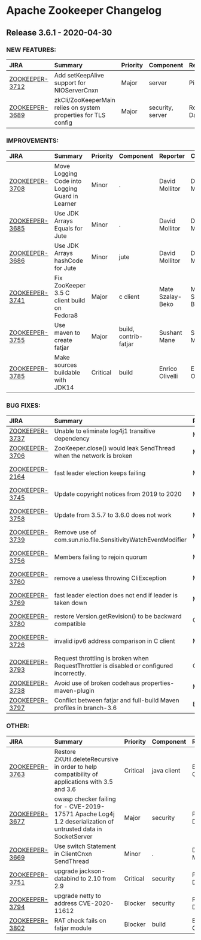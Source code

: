 
<!---
# Licensed to the Apache Software Foundation (ASF) under one
# or more contributor license agreements.  See the NOTICE file
# distributed with this work for additional information
# regarding copyright ownership.  The ASF licenses this file
# to you under the Apache License, Version 2.0 (the
# "License"); you may not use this file except in compliance
# with the License.  You may obtain a copy of the License at
#
#     http://www.apache.org/licenses/LICENSE-2.0
#
# Unless required by applicable law or agreed to in writing, software
# distributed under the License is distributed on an "AS IS" BASIS,
# WITHOUT WARRANTIES OR CONDITIONS OF ANY KIND, either express or implied.
# See the License for the specific language governing permissions and
# limitations under the License.
-->
# Apache Zookeeper Changelog

## Release 3.6.1 - 2020-04-30



### NEW FEATURES:

| JIRA | Summary | Priority | Component | Reporter | Contributor |
|:---- |:---- | :--- |:---- |:---- |:---- |
| [ZOOKEEPER-3712](https://issues.apache.org/jira/browse/ZOOKEEPER-3712) | Add setKeepAlive support for NIOServerCnxn |  Major | server | Pierre Yin | Pierre Yin |
| [ZOOKEEPER-3689](https://issues.apache.org/jira/browse/ZOOKEEPER-3689) | zkCli/ZooKeeperMain relies on system properties for TLS config |  Major | security, server | Ron Dagostino | Sankalp Bhatia |


### IMPROVEMENTS:

| JIRA | Summary | Priority | Component | Reporter | Contributor |
|:---- |:---- | :--- |:---- |:---- |:---- |
| [ZOOKEEPER-3708](https://issues.apache.org/jira/browse/ZOOKEEPER-3708) | Move Logging Code into Logging Guard in Learner |  Minor | . | David Mollitor | David Mollitor |
| [ZOOKEEPER-3685](https://issues.apache.org/jira/browse/ZOOKEEPER-3685) | Use JDK Arrays Equals for Jute |  Minor | . | David Mollitor | David Mollitor |
| [ZOOKEEPER-3686](https://issues.apache.org/jira/browse/ZOOKEEPER-3686) | Use JDK Arrays hashCode for Jute |  Minor | jute | David Mollitor | David Mollitor |
| [ZOOKEEPER-3741](https://issues.apache.org/jira/browse/ZOOKEEPER-3741) | Fix ZooKeeper 3.5 C client build on Fedora8 |  Major | c client | Mate Szalay-Beko | Mate Szalay-Beko |
| [ZOOKEEPER-3755](https://issues.apache.org/jira/browse/ZOOKEEPER-3755) | Use maven to create fatjar |  Major | build, contrib-fatjar | Sushant Mane | Sushant Mane |
| [ZOOKEEPER-3785](https://issues.apache.org/jira/browse/ZOOKEEPER-3785) | Make sources buildable with JDK14 |  Critical | build | Enrico Olivelli | Enrico Olivelli |


### BUG FIXES:

| JIRA | Summary | Priority | Component | Reporter | Contributor |
|:---- |:---- | :--- |:---- |:---- |:---- |
| [ZOOKEEPER-3737](https://issues.apache.org/jira/browse/ZOOKEEPER-3737) | Unable to eliminate log4j1 transitive dependency |  Major | jmx, server | Christopher Tubbs | Christopher Tubbs |
| [ZOOKEEPER-3706](https://issues.apache.org/jira/browse/ZOOKEEPER-3706) | ZooKeeper.close() would leak SendThread when the network is broken |  Major | java client | Pierre Yin | Pierre Yin |
| [ZOOKEEPER-2164](https://issues.apache.org/jira/browse/ZOOKEEPER-2164) | fast leader election keeps failing |  Major | leaderElection | Michi Mutsuzaki | Mate Szalay-Beko |
| [ZOOKEEPER-3745](https://issues.apache.org/jira/browse/ZOOKEEPER-3745) | Update copyright notices from 2019 to 2020 |  Major | . | Zili Chen | Zili Chen |
| [ZOOKEEPER-3758](https://issues.apache.org/jira/browse/ZOOKEEPER-3758) | Update from 3.5.7 to 3.6.0 does not work |  Major | server | Agostino Sarubbo | Mate Szalay-Beko |
| [ZOOKEEPER-3739](https://issues.apache.org/jira/browse/ZOOKEEPER-3739) | Remove use of com.sun.nio.file.SensitivityWatchEventModifier |  Major | build, server | Christopher Tubbs | Christopher Tubbs |
| [ZOOKEEPER-3756](https://issues.apache.org/jira/browse/ZOOKEEPER-3756) | Members failing to rejoin quorum |  Major | leaderElection | Dai Shi | Mate Szalay-Beko |
| [ZOOKEEPER-3760](https://issues.apache.org/jira/browse/ZOOKEEPER-3760) | remove a useless throwing CliException |  Major | . | Jinjiang Ling |  |
| [ZOOKEEPER-3769](https://issues.apache.org/jira/browse/ZOOKEEPER-3769) | fast leader election does not end if leader is taken down |  Major | leaderElection | Lasaro Camargos | Mate Szalay-Beko |
| [ZOOKEEPER-3780](https://issues.apache.org/jira/browse/ZOOKEEPER-3780) | restore Version.getRevision() to be backward compatible |  Critical | . | Norbert Kalmár | Norbert Kalmár |
| [ZOOKEEPER-3726](https://issues.apache.org/jira/browse/ZOOKEEPER-3726) | invalid ipv6 address comparison in C client |  Major | c client | Vladislav Tyulbashev | Mate Szalay-Beko |
| [ZOOKEEPER-3793](https://issues.apache.org/jira/browse/ZOOKEEPER-3793) | Request throttling is broken when RequestThrottler is disabled or configured incorrectly. |  Critical | server | Michael Han | Michael Han |
| [ZOOKEEPER-3738](https://issues.apache.org/jira/browse/ZOOKEEPER-3738) | Avoid use of broken codehaus properties-maven-plugin |  Major | build | Christopher Tubbs | Christopher Tubbs |
| [ZOOKEEPER-3797](https://issues.apache.org/jira/browse/ZOOKEEPER-3797) | Conflict between fatjar and full-build Maven profiles in branch-3.6 |  Blocker | build | Enrico Olivelli | Enrico Olivelli |


### OTHER:

| JIRA | Summary | Priority | Component | Reporter | Contributor |
|:---- |:---- | :--- |:---- |:---- |:---- |
| [ZOOKEEPER-3763](https://issues.apache.org/jira/browse/ZOOKEEPER-3763) | Restore ZKUtil.deleteRecursive in order to help compatibility of applications with 3.5 and 3.6 |  Critical | java client | Enrico Olivelli | Enrico Olivelli |
| [ZOOKEEPER-3677](https://issues.apache.org/jira/browse/ZOOKEEPER-3677) | owasp checker failing for - CVE-2019-17571 Apache Log4j 1.2 deserialization of untrusted data in SocketServer |  Major | security | Patrick D. Hunt | Enrico Olivelli |
| [ZOOKEEPER-3669](https://issues.apache.org/jira/browse/ZOOKEEPER-3669) | Use switch Statement in ClientCnxn SendThread |  Minor | . | David Mollitor | David Mollitor |
| [ZOOKEEPER-3751](https://issues.apache.org/jira/browse/ZOOKEEPER-3751) | upgrade jackson-databind to 2.10 from 2.9 |  Critical | security | Patrick D. Hunt | Patrick D. Hunt |
| [ZOOKEEPER-3794](https://issues.apache.org/jira/browse/ZOOKEEPER-3794) | upgrade netty to address CVE-2020-11612 |  Blocker | security | Patrick D. Hunt | Patrick D. Hunt |
| [ZOOKEEPER-3802](https://issues.apache.org/jira/browse/ZOOKEEPER-3802) | RAT check fails on fatjar module |  Blocker | build | Enrico Olivelli | Christopher Tubbs |


